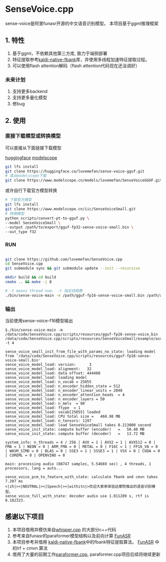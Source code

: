 # SenseVoice.cpp

sense-voice是阿里funasr开源的中文语音识别模型。 本项目基于ggml推理框架

## 1. 特性

1. 基于ggml，不依赖其他第三方库, 致力于端侧部署
2. 特征提取参考[kaldi-native-fbank](https://github.com/csukuangfj/kaldi-native-fbank)库，并使用多线程加速特征提取过程。
3. 可以使用flash attention解码（flash attention代码现在还没调好）

### 未来计划

1. 支持更多backend
2. 支持更多量化模型
3. 修bug

## 2. 使用

### 直接下载模型或转换模型
可以直接从下面链接下载模型

[huggingface](https://huggingface.co/lovemefan/sense-voice-gguf)
[modelscope](https://www.modelscope.cn/models/lovemefan/SenseVoiceGGUF)

```bash
git lfs install
git clone https://huggingface.co/lovemefan/sense-voice-gguf.git
# 或从modelscope下载
git clone https://www.modelscope.cn/models/lovemefan/SenseVoiceGGUF.git
```

或许自行下载官方模型转换
```bash
# 下载官方模型
git lfs install
git clone https://www.modelscope.cn/iic/SenseVoiceSmall.git
# 转换模型
python scripts/convert-pt-to-gguf.py \
--model SenseVoiceSmall \
--output /path/to/export/gguf-fp32-sense-voice-small.bin \
--out_type f32
```

### RUN
```bash

git clone https://github.com/lovemefan/SenseVoice.cpp
cd SenseVoice.cpp
git submodule sync && git submodule update --init --recursive

mkdir build && cd build
cmake .. && make -j 8

# -t means thread num， -t 指定线程数
./bin/sense-voice-main -m /path/gguf-fp16-sense-voice-small.bin /path/asr_example_zh.wav  -t 4
```

### 输出

当前使用sense-voice-f16模型输出

```
$./bin/sense-voice-main -m /data/code/SenseVoice.cpp/scripts/resources/gguf-fp16-sense-voice.bin /data/code/SenseVoice.cpp/scripts/resources/SenseVoiceSmall/example/asr_example_zh.wav  -t 4

sense_voice_small_init_from_file_with_params_no_state: loading model from '/data/code/SenseVoice.cpp/scripts/resources/gguf-fp16-sense-voice-small.bin'     
sense_voice_model_load: version:      3                                                                                                                     
sense_voice_model_load: alignment:   32 
sense_voice_model_load: data offset: 444480                                                                                                     
sense_voice_model_load: loading model                                                                                                                       
sense_voice_model_load: n_vocab = 25055                                                                                                                     
sense_voice_model_load: n_encoder_hidden_state = 512                                                                                                        
sense_voice_model_load: n_encoder_linear_units = 2048                                                                                                       
sense_voice_model_load: n_encoder_attention_heads  = 4                                                                                                      
sense_voice_model_load: n_encoder_layers = 50                                                                                                               
sense_voice_model_load: n_mels  = 80                                                                                                                        
sense_voice_model_load: ftype  = 1                                                                                                                          
sense_voice_model_load: vocab[25055] loaded 
sense_voice_model_load: CPU total size =   468.98 MB
sense_voice_model_load: n_tensors: 1197
sense_voice_model_load: load SenseVoiceSmall takes 0.213000 second 
sense_voice_init_state: compute buffer (encoder)   =   50.40 MB
sense_voice_init_state: compute buffer (decoder)   =   13.72 MB

system_info: n_threads = 4 / 256 | AVX = 1 | AVX2 = 1 | AVX512 = 0 | FMA = 1 | NEON = 0 | ARM_FMA = 0 | METAL = 0 | F16C = 1 | FP16_VA = 0 | WASM_SIMD = 0 | BLAS = 0 | SSE3 = 1 | SSSE3 = 1 | VSX = 0 | CUDA = 0 | COREML = 0 | OPENVINO = 0

main: processing audio (88747 samples, 5.54669 sec) , 4 threads, 1 processors, lang = auto...

sense_voice_pcm_to_feature_with_state: calculate fbank and cmvn takes 7.207 ms
<|zh|><|NEUTRAL|><|Speech|><|withitn|>欢迎大家来体验达摩院推出的语音识别模型。
sense_voice_full_with_state: decoder audio use 1.011289 s, rtf is 0.182323.
```
## 感谢以下项目

1. 本项目借用并模仿来自[whisper.cpp](https://github.com/ggerganov/ggml/blob/master/examples/whisper/whisper.cpp)
   的大部分c++代码
2. 参考来自funasr的paraformer模型结构以及前向计算 [FunASR](https://github.com/alibaba-damo-academy/FunASR)
3. 本项目参考并借用 [kaldi-native-fbank](https://github.com/csukuangfj/kaldi-native-fbank)中的fbank特征提取算法。
   [FunASR](https://github.com/alibaba-damo-academy/FunASR/blob/main/runtime/onnxruntime/src/paraformer.cpp#L337C22-L372)
   中的lrf + cmvn 算法
4. 借用了大量的前期工作[paraformer.cpp](https://github.com/lovemefan/paraformer.cpp), paraformer.cpp项目后续将继续更新
